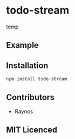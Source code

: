 # todo-stream

temp

## Example

## Installation

`npm install todo-stream`

## Contributors

 - Raynos

## MIT Licenced